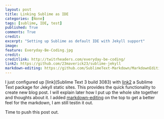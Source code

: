```yaml
---
layout: post
title: Linking Sublime as IDE
categories: [None]
tags: [sublime, IDE, test]
published: True
comments: True
credit: 
excerpt: "Setting up Sublime as default IDE with Jekyll support"
image: 
feature: Everyday-Be-Coding.jpg
credit:
creditlink: http://twitrheaders.com/everyday-be-coding/
link2: https://github.com/23maverick23/sublime-jekyll
markdown-editing: https://github.com/SublimeText-Markdown/MarkdownEditing
---
```


I just configured up [link](Sublime Text 3 build 3083) with [link2](sublime-jekyll) a Sublime Text package for Jekyll static sites. This provides the quick functionality to create new blog post. I will explain later how I put up the whole site together and thoughts about it.
I added [markdown-editing](MarkdownEditing) on the top to get a better feel for the markdown, I am still testin it out.

Time to push this post out.